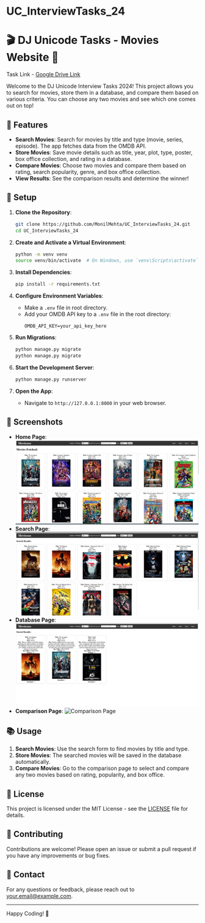 # UC_InterviewTasks_24
 
# 🎬 DJ Unicode Tasks - Movies Website 🎥

Task Link - [Google Drive Link](https://drive.google.com/file/d/1_olbHxt4P4TsrTQE8QznGJk-wvgnka-d/view?usp=sharing)

Welcome to the DJ Unicode Interview Tasks 2024! This project allows you to search for movies, store them in a database, and compare them based on various criteria. You can choose any two movies and see which one comes out on top!

## 🚀 Features

- **Search Movies**: Search for movies by title and type (movie, series, episode). The app fetches data from the OMDB API.
- **Store Movies**: Save movie details such as title, year, plot, type, poster, box office collection, and rating in a database.
- **Compare Movies**: Choose two movies and compare them based on rating, search popularity, genre, and box office collection.
- **View Results**: See the comparison results and determine the winner!

## 🔧 Setup

1. **Clone the Repository**:
    ```bash
    git clone https://github.com/MonilMehta/UC_InterviewTasks_24.git
    cd UC_InterviewTasks_24
    ```

2. **Create and Activate a Virtual Environment**:
    ```bash
    python -m venv venv
    source venv/bin/activate  # On Windows, use `venv\Scripts\activate`
    ```

3. **Install Dependencies**:
    ```bash
    pip install -r requirements.txt
    ```

4. **Configure Environment Variables**:
    - Make a `.env` file in root directory.
    - Add your OMDB API key to a `.env` file in the root directory:
      ```env
      OMDB_API_KEY=your_api_key_here
      ```

6. **Run Migrations**:
    ```bash
    python manage.py migrate
    python manage.py migrate
    ```

7. **Start the Development Server**:
    ```bash
    python manage.py runserver
    ```

8. **Open the App**:
    - Navigate to `http://127.0.0.1:8000` in your web browser.

## 🎨 Screenshots
- **Home Page**: ![Search Page](assets/home.png)
- **Search Page**: ![Search Page](assets/task2.png)
- **Database Page**: ![Search Page](assets/task3.png)
- **Comparison Page**: ![Comparison Page](assets/task4.png)

## 📚 Usage

1. **Search Movies**: Use the search form to find movies by title and type.
2. **Store Movies**: The searched movies will be saved in the database automatically.
3. **Compare Movies**: Go to the comparison page to select and compare any two movies based on rating, popularity, and box office.

## 📝 License

This project is licensed under the MIT License - see the [LICENSE](LICENSE) file for details.

## 🤝 Contributing

Contributions are welcome! Please open an issue or submit a pull request if you have any improvements or bug fixes.

## 💬 Contact

For any questions or feedback, please reach out to [your.email@example.com](mailto:monilmehta5@example.com).

---

Happy Coding! 🎉

